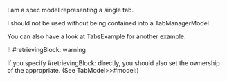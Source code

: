 I am a spec model representing a single tab.

I should not be used without being contained into a TabManagerModel.

You can also have a look at TabsExample for another example.

!! #retrievingBlock: warning

If you specify #retrievingBlock: directly, you should also set the ownership of the appropriate. (See TabModel>>#model:)